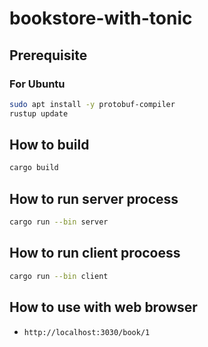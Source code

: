 # bookstore-with-tonic

## Prerequisite

### For Ubuntu

```bash
sudo apt install -y protobuf-compiler
rustup update
```

## How to build

```bash
cargo build
```

## How to run server process

```bash
cargo run --bin server
```

## How to run client procoess

```bash
cargo run --bin client
```

## How to use with web browser

- `http://localhost:3030/book/1`